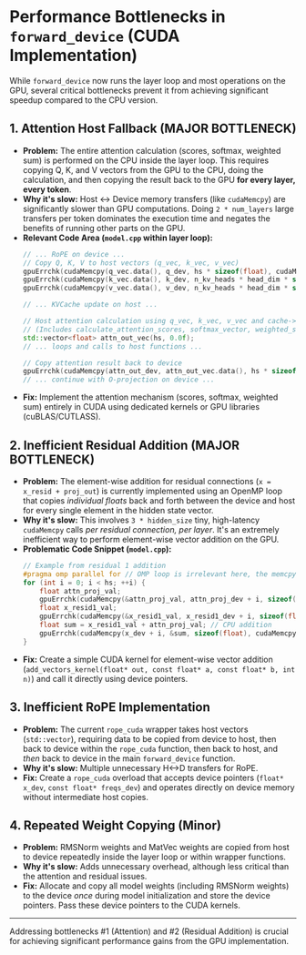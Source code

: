 # Performance Bottlenecks in `forward_device` (CUDA Implementation)

While `forward_device` now runs the layer loop and most operations on the GPU, several critical bottlenecks prevent it from achieving significant speedup compared to the CPU version.

## 1. Attention Host Fallback (MAJOR BOTTLENECK)

*   **Problem:** The entire attention calculation (scores, softmax, weighted sum) is performed on the CPU inside the layer loop. This requires copying Q, K, and V vectors from the GPU to the CPU, doing the calculation, and then copying the result back to the GPU **for every layer, every token**.
*   **Why it's slow:** Host <-> Device memory transfers (like `cudaMemcpy`) are significantly slower than GPU computations. Doing `2 * num_layers` large transfers per token dominates the execution time and negates the benefits of running other parts on the GPU.
*   **Relevant Code Area (`model.cpp` within layer loop):**
    ```cpp
    // ... RoPE on device ...
    // Copy Q, K, V to host vectors (q_vec, k_vec, v_vec)
    gpuErrchk(cudaMemcpy(q_vec.data(), q_dev, hs * sizeof(float), cudaMemcpyDeviceToHost));
    gpuErrchk(cudaMemcpy(k_vec.data(), k_dev, n_kv_heads * head_dim * sizeof(float), cudaMemcpyDeviceToHost));
    gpuErrchk(cudaMemcpy(v_vec.data(), v_dev, n_kv_heads * head_dim * sizeof(float), cudaMemcpyDeviceToHost));

    // ... KVCache update on host ...

    // Host attention calculation using q_vec, k_vec, v_vec and cache->layers[l] ...
    // (Includes calculate_attention_scores, softmax_vector, weighted_sum_probs_v)
    std::vector<float> attn_out_vec(hs, 0.0f);
    // ... loops and calls to host functions ...

    // Copy attention result back to device
    gpuErrchk(cudaMemcpy(attn_out_dev, attn_out_vec.data(), hs * sizeof(float), cudaMemcpyHostToDevice));
    // ... continue with O-projection on device ...
    ```
*   **Fix:** Implement the attention mechanism (scores, softmax, weighted sum) entirely in CUDA using dedicated kernels or GPU libraries (cuBLAS/CUTLASS).

## 2. Inefficient Residual Addition (MAJOR BOTTLENECK)

*   **Problem:** The element-wise addition for residual connections (`x = x_resid + proj_out`) is currently implemented using an OpenMP loop that copies *individual floats* back and forth between the device and host for every single element in the hidden state vector.
*   **Why it's slow:** This involves `3 * hidden_size` tiny, high-latency `cudaMemcpy` calls *per residual connection, per layer*. It's an extremely inefficient way to perform element-wise vector addition on the GPU.
*   **Problematic Code Snippet (`model.cpp`):**
    ```cpp
    // Example from residual 1 addition
    #pragma omp parallel for // OMP loop is irrelevant here, the memcpy is the issue
    for (int i = 0; i < hs; ++i) {
        float attn_proj_val;
        gpuErrchk(cudaMemcpy(&attn_proj_val, attn_proj_dev + i, sizeof(float), cudaMemcpyDeviceToHost)); // SLOW COPY D->H
        float x_resid1_val;
        gpuErrchk(cudaMemcpy(&x_resid1_val, x_resid1_dev + i, sizeof(float), cudaMemcpyDeviceToHost)); // SLOW COPY D->H
        float sum = x_resid1_val + attn_proj_val; // CPU addition
        gpuErrchk(cudaMemcpy(x_dev + i, &sum, sizeof(float), cudaMemcpyHostToDevice)); // SLOW COPY H->D
    }
    ```
*   **Fix:** Create a simple CUDA kernel for element-wise vector addition (`add_vectors_kernel(float* out, const float* a, const float* b, int n)`) and call it directly using device pointers.

## 3. Inefficient RoPE Implementation

*   **Problem:** The current `rope_cuda` wrapper takes host vectors (`std::vector`), requiring data to be copied from device to host, then back to device within the `rope_cuda` function, then back to host, and *then* back to device in the main `forward_device` function.
*   **Why it's slow:** Multiple unnecessary H<->D transfers for RoPE.
*   **Fix:** Create a `rope_cuda` overload that accepts device pointers (`float* x_dev`, `const float* freqs_dev`) and operates directly on device memory without intermediate host copies.

## 4. Repeated Weight Copying (Minor)

*   **Problem:** RMSNorm weights and MatVec weights are copied from host to device repeatedly inside the layer loop or within wrapper functions.
*   **Why it's slow:** Adds unnecessary overhead, although less critical than the attention and residual issues.
*   **Fix:** Allocate and copy all model weights (including RMSNorm weights) to the device *once* during model initialization and store the device pointers. Pass these device pointers to the CUDA kernels.

---

Addressing bottlenecks #1 (Attention) and #2 (Residual Addition) is crucial for achieving significant performance gains from the GPU implementation. 